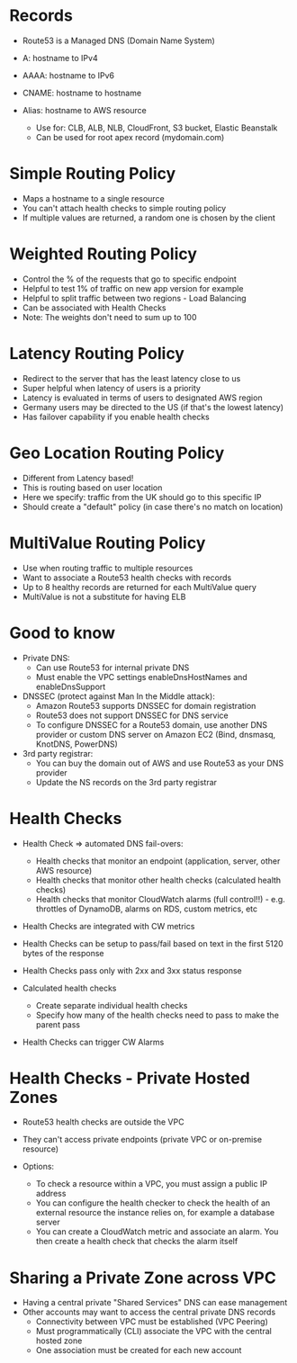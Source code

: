 # Records

- Route53 is a Managed DNS (Domain Name System)


- A: hostname to IPv4
- AAAA: hostname to IPv6
- CNAME: hostname to hostname
- Alias: hostname to AWS resource
  - Use for: CLB, ALB, NLB, CloudFront, S3 bucket, Elastic Beanstalk
  - Can be used for root apex record (mydomain.com)

# Simple Routing Policy

- Maps a hostname to a single resource
- You can't attach health checks to simple routing policy
- If multiple values are returned, a random one is chosen by the client

# Weighted Routing Policy

- Control the % of the requests that go to specific endpoint
- Helpful to test 1% of traffic on new app version for example
- Helpful to split traffic between two regions - Load Balancing
- Can be associated with Health Checks
- Note: The weights don't need to sum up to 100

# Latency Routing Policy

- Redirect to the server that has the least latency close to us
- Super helpful when latency of users is a priority
- Latency is evaluated in terms of users to designated AWS region
- Germany users may be directed to the US (if that's the lowest latency)
- Has failover capability if you enable health checks

# Geo Location Routing Policy

- Different from Latency based!
- This is routing based on user location
- Here we specify: traffic from the UK should go to this specific IP
- Should create a "default" policy (in case there's no match on location)

# MultiValue Routing Policy

- Use when routing traffic to multiple resources
- Want to associate a Route53 health checks with records
- Up to 8 healthy records are returned for each MultiValue query
- MultiValue is not a substitute for having ELB

# Good to know

- Private DNS:
  - Can use Route53 for internal private DNS
  - Must enable the VPC  settings enableDnsHostNames and enableDnsSupport
- DNSSEC (protect against Man In the Middle attack):
  - Amazon Route53 supports DNSSEC for domain registration
  - Route53 does not support DNSSEC for DNS service
  - To configure DNSSEC for a Route53 domain, use another DNS provider or custom DNS server on Amazon EC2 (Bind, dnsmasq, KnotDNS, PowerDNS)
- 3rd party registrar:
  - You can buy the domain out of AWS and use Route53 as your DNS provider
  - Update the NS records on the 3rd party registrar

# Health Checks

- Health Check => automated DNS fail-overs:
  - Health checks that monitor an endpoint (application, server, other AWS resource)
  - Health checks that monitor other health checks (calculated health checks)
  - Health checks that monitor CloudWatch alarms (full control!!) - e.g. throttles of DynamoDB, alarms on RDS, custom metrics, etc

- Health Checks are integrated with CW metrics

- Health Checks can be setup to pass/fail based on text in the first 5120 bytes of the response
- Health Checks pass only with 2xx and 3xx status response
- Calculated health checks
  - Create separate individual health checks
  - Specify how many of the health checks need to pass to make the parent pass
- Health Checks can trigger CW Alarms

# Health Checks - Private Hosted Zones

- Route53 health checks are outside the VPC
- They can't access private endpoints (private VPC or on-premise resource)

- Options:
  - To check a resource within a VPC, you must assign a public IP address
  - You can configure the health checker to check the health of an external resource the instance relies on, for example a database server
  - You can create a CloudWatch metric and associate an alarm. You then create a health check that checks the alarm itself

# Sharing a Private Zone across VPC

- Having a central private "Shared Services" DNS can ease management
- Other accounts may want to access the central private DNS records
  - Connectivity between VPC must be established (VPC Peering)
  - Must programmatically (CLI) associate the VPC with the central hosted zone
  - One association must be created for each new account